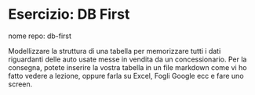 # Esercizio: DB First
nome repo: db-first

Modellizzare la struttura di una tabella per memorizzare tutti i dati riguardanti delle auto usate messe in vendita da un concessionario.
Per la consegna, potete inserire la vostra tabella in un file markdown come vi ho fatto vedere a lezione, oppure farla su Excel, Fogli Google ecc e fare uno screen.

